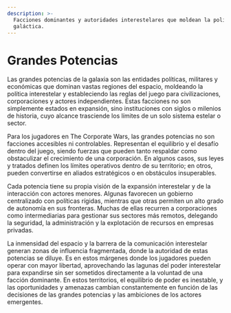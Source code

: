 ```yaml
---
description: >-
  Facciones dominantes y autoridades interestelares que moldean la política
  galáctica.
---
```


# Grandes Potencias

Las grandes potencias de la galaxia son las entidades políticas, militares y económicas que dominan vastas regiones del espacio, moldeando la política interestelar y estableciendo las reglas del juego para civilizaciones, corporaciones y actores independientes. Estas facciones no son simplemente estados en expansión, sino instituciones con siglos o milenios de historia, cuyo alcance trasciende los límites de un solo sistema estelar o sector.

Para los jugadores en The Corporate Wars, las grandes potencias no son facciones accesibles ni controlables. Representan el equilibrio y el desafío dentro del juego, siendo fuerzas que pueden tanto respaldar como obstaculizar el crecimiento de una corporación. En algunos casos, sus leyes y tratados definen los límites operativos dentro de su territorio; en otros, pueden convertirse en aliados estratégicos o en obstáculos insuperables.

Cada potencia tiene su propia visión de la expansión interestelar y de la interacción con actores menores. Algunas favorecen un gobierno centralizado con políticas rígidas, mientras que otras permiten un alto grado de autonomía en sus fronteras. Muchas de ellas recurren a corporaciones como intermediarias para gestionar sus sectores más remotos, delegando la seguridad, la administración y la explotación de recursos en empresas privadas.

La inmensidad del espacio y la barrera de la comunicación interestelar generan zonas de influencia fragmentada, donde la autoridad de estas potencias se diluye. Es en estos márgenes donde los jugadores pueden operar con mayor libertad, aprovechando las lagunas del poder interestelar para expandirse sin ser sometidos directamente a la voluntad de una facción dominante. En estos territorios, el equilibrio de poder es inestable, y las oportunidades y amenazas cambian constantemente en función de las decisiones de las grandes potencias y las ambiciones de los actores emergentes.
